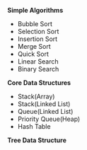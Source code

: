 **Simple Algorithms**
- Bubble Sort
- Selection Sort
- Insertion Sort
- Merge Sort
- Quick Sort
- Linear Search
- Binary Search

**Core Data Structures**
- Stack(Array)
- Stack(Linked List)
- Queue(Linked List)
- Priority Queue(Heap)
- Hash Table

**Tree Data Structure**
